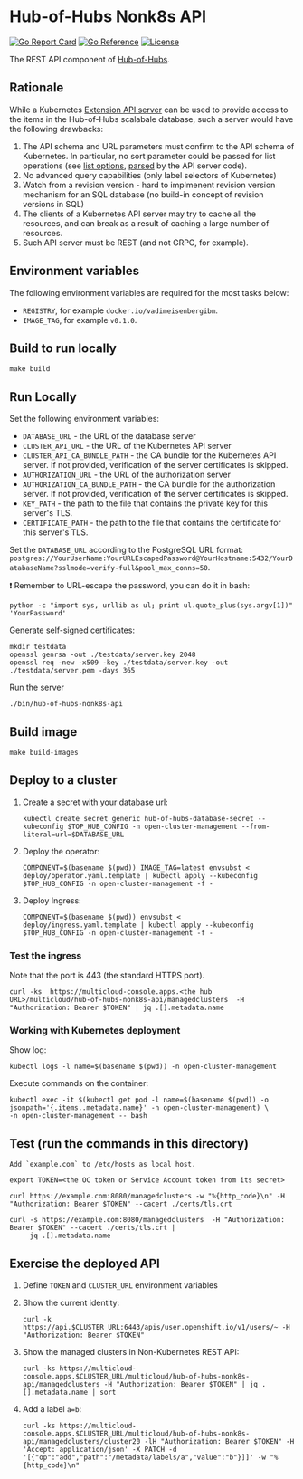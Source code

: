 [comment]: # ( Copyright Contributors to the Open Cluster Management project )

# Hub-of-Hubs Nonk8s API

[![Go Report Card](https://goreportcard.com/badge/github.com/stolostron/hub-of-hubs-spec-sync)](https://goreportcard.com/report/github.com/stolostron/hub-of-hubs-nonk8s-api)
[![Go Reference](https://pkg.go.dev/badge/github.com/stolostron/hub-of-hubs-nonk8s-api.svg)](https://pkg.go.dev/github.com/stolostron/hub-of-hubs-nonk8s-api)
[![License](https://img.shields.io/github/license/stolostron/hub-of-hubs-nonk8s-api)](/LICENSE)

The REST API component of [Hub-of-Hubs](https://github.com/stolostron/hub-of-hubs).

## Rationale

While a Kubernetes [Extension API server](https://kubernetes.io/docs/tasks/extend-kubernetes/setup-extension-api-server/) can be used to provide access 
to the items in the Hub-of-Hubs scalabale database, such a server would have the following drawbacks:

1. The API schema and URL parameters must confirm to the API schema of Kubernetes. In particular, no sort parameter could be passed for list operations (see [list options](https://github.com/kubernetes/apimachinery/blob/3d7c63b4de4fdee1917284129969901d4777facc/pkg/apis/meta/internalversion/types.go#L29), 
[parsed](https://github.com/kubernetes/apiserver/blob/cd64b6709ecf2514c0fc15965b3e34a4d7062308/pkg/endpoints/request/requestinfo.go#L212) by the API server code).
1. No advanced query capabilities (only label selectors of Kubernetes)
1. Watch from a revision version - hard to implmenent revision version mechanism for an SQL database (no build-in concept of revision versions in SQL)
1. The clients of a Kubernetes API server may try to cache all the resources, and can break as a result of caching a large number of resources.
1. Such API server must be REST (and not GRPC, for example).

## Environment variables

The following environment variables are required for the most tasks below:

* `REGISTRY`, for example `docker.io/vadimeisenbergibm`.
* `IMAGE_TAG`, for example `v0.1.0`.

## Build to run locally

```
make build
```

## Run Locally

Set the following environment variables:

* `DATABASE_URL` - the URL of the database server
* `CLUSTER_API_URL` - the URL of the Kubernetes API server
* `CLUSTER_API_CA_BUNDLE_PATH` - the CA bundle for the Kubernetes API server. If not provided, verification of the server certificates is skipped.
* `AUTHORIZATION_URL` - the URL of the authorization server
* `AUTHORIZATION_CA_BUNDLE_PATH` - the CA bundle for the authorization server. If not provided, verification of the server certificates is skipped.
* `KEY_PATH` - the path to the file that contains the private key for this server's TLS.
* `CERTIFICATE_PATH` - the path to the file that contains the certificate for this server's TLS.

Set the `DATABASE_URL` according to the PostgreSQL URL format: `postgres://YourUserName:YourURLEscapedPassword@YourHostname:5432/YourDatabaseName?sslmode=verify-full&pool_max_conns=50`.

:exclamation: Remember to URL-escape the password, you can do it in bash:

```
python -c "import sys, urllib as ul; print ul.quote_plus(sys.argv[1])" 'YourPassword'
```

Generate self-signed certificates:

```
mkdir testdata
openssl genrsa -out ./testdata/server.key 2048
openssl req -new -x509 -key ./testdata/server.key -out ./testdata/server.pem -days 365
```

Run the server
```
./bin/hub-of-hubs-nonk8s-api
```

## Build image

```
make build-images
```

## Deploy to a cluster

1.  Create a secret with your database url:

    ```
    kubectl create secret generic hub-of-hubs-database-secret --kubeconfig $TOP_HUB_CONFIG -n open-cluster-management --from-literal=url=$DATABASE_URL
    ```

1.  Deploy the operator:

    ```
    COMPONENT=$(basename $(pwd)) IMAGE_TAG=latest envsubst < deploy/operator.yaml.template | kubectl apply --kubeconfig $TOP_HUB_CONFIG -n open-cluster-management -f -
    ```

1.  Deploy Ingress:

    ```
    COMPONENT=$(basename $(pwd)) envsubst < deploy/ingress.yaml.template | kubectl apply --kubeconfig $TOP_HUB_CONFIG -n open-cluster-management -f -
    ```

### Test the ingress

Note that the port is 443 (the standard HTTPS port).

```
curl -ks  https://multicloud-console.apps.<the hub URL>/multicloud/hub-of-hubs-nonk8s-api/managedclusters  -H "Authorization: Bearer $TOKEN" | jq .[].metadata.name
```

### Working with Kubernetes deployment

Show log:

```
kubectl logs -l name=$(basename $(pwd)) -n open-cluster-management
```

Execute commands on the container:

```
kubectl exec -it $(kubectl get pod -l name=$(basename $(pwd)) -o jsonpath='{.items..metadata.name}' -n open-cluster-management) \
-n open-cluster-management -- bash
```

## Test (run the commands in this directory)

```
Add `example.com` to /etc/hosts as local host.
```

```
export TOKEN=<the OC token or Service Account token from its secret>
```

```
curl https://example.com:8080/managedclusters -w "%{http_code}\n" -H "Authorization: Bearer $TOKEN" --cacert ./certs/tls.crt
```

```
curl -s https://example.com:8080/managedclusters  -H "Authorization: Bearer $TOKEN" --cacert ./certs/tls.crt |
     jq .[].metadata.name
```
## Exercise the deployed API

1.  Define `TOKEN` and `CLUSTER_URL` environment variables

1.  Show the current identity:

    ```
    curl -k https://api.$CLUSTER_URL:6443/apis/user.openshift.io/v1/users/~ -H "Authorization: Bearer $TOKEN"
    ```

1.  Show the managed clusters in Non-Kubernetes REST API:

    ```
    curl -ks https://multicloud-console.apps.$CLUSTER_URL/multicloud/hub-of-hubs-nonk8s-api/managedclusters -H "Authorization: Bearer $TOKEN" | jq .[].metadata.name | sort
    ```

1.  Add a label `a=b`:

    ```
    curl -ks https://multicloud-console.apps.$CLUSTER_URL/multicloud/hub-of-hubs-nonk8s-api/managedclusters/cluster20 -lH "Authorization: Bearer $TOKEN" -H 'Accept: application/json' -X PATCH -d '[{"op":"add","path":"/metadata/labels/a","value":"b"}]]' -w "%{http_code}\n"
    ```
